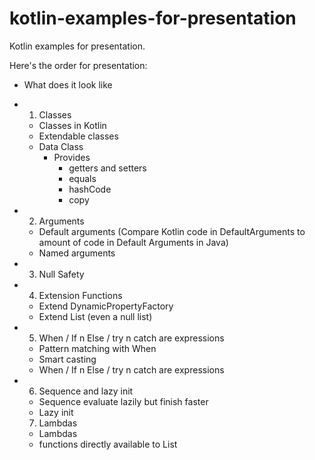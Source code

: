 # kotlin-examples-for-presentation

Kotlin examples for presentation.

Here's the order for presentation:

- What does it look like

- 1. Classes
	- Classes in Kotlin
	- Extendable classes
    - Data Class
        - Provides
            - getters and setters
            - equals
            - hashCode
            - copy

- 2. Arguments
	- Default arguments (Compare Kotlin code in DefaultArguments to amount of code in Default Arguments in Java)
	- Named arguments

- 3. Null Safety

- 4. Extension Functions
    - Extend DynamicPropertyFactory
    - Extend List (even a null list)
- 5. When / If n Else / try n catch are expressions
    - Pattern matching with When
    - Smart casting
    - When / If n Else / try n catch are expressions

- 6. Sequence and lazy init
    - Sequence evaluate lazily but finish faster
    - Lazy init

  7. Lambdas
    - Lambdas
    - functions directly available to List